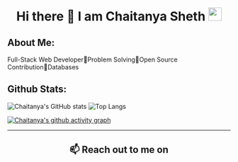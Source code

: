 <h1 align="center">Hi there 👋 I am  Chaitanya Sheth  <img src="" width="30"/></h1>

## **About Me:**

Full-Stack Web Developer🔸Problem Solving🔸Open Source Contribution🔸Databases

## **Github Stats:**

<p align="center">
  
  ![Chaitanya's GitHub stats](https://github-readme-stats.vercel.app/api?username=Chitanya-030&count_private=true&show_icons=true&theme=vision-friendly-dark&line_height=40)
  ![Top Langs](https://github-readme-stats.vercel.app/api/top-langs/?username=Chaitanya-030&hide=html,css&theme=vision-friendly-dark&count_private=true&line_height=40)

</p>
<p align = "center">
  
[![Chaitanya's github activity graph](https://github-readme-activity-graph.vercel.app/graph?username=Chaitanya-030&bg_color=000000&color=fa7900&line=fb8c1d&point=fb3b02&area=true&hide_border=true)](https://github.com/ashutosh00710/github-readme-activity-graph)
  
</p>

---

 <h2 align="center">📫 Reach out to me on</h2>
<p align="center">
    <a target="_blank"href="https://www.linkedin.com/in/chaitanya-sheth"></a>&nbsp;&nbsp;&nbsp;&nbsp;
</p>
